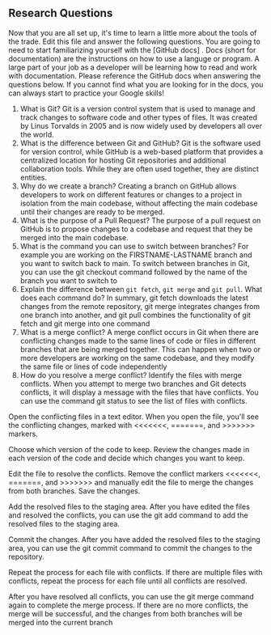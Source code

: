## Research Questions 

Now that you are all set up, it's time to learn a little more about the tools of the trade. Edit this file and answer the following questions. You are going to need to start familiarizing yourself with the [GitHub docs] . Docs (short for documentation) are the instructions on how to use a languge or program. A large part of your job as a developer will be learning how to read and work with documentation. Please reference the GitHub docs when answering the questions below. If you cannot find what you are looking for in the docs, you can always start to practice your Google skills!

1. What is Git?
Git is a version control system that is used to manage and track changes to software code and other types of files. It was created by Linus Torvalds in 2005 and is now widely used by developers all over the world.
2. What is the difference between Git and GitHub?
Git is the software used for version control, while GitHub is a web-based platform that provides a centralized location for hosting Git repositories and additional collaboration tools. While they are often used together, they are distinct entities.
3. Why do we create a branch?
Creating a branch on GitHub allows developers to work on different features or changes to a project in isolation from the main codebase, without affecting the main codebase until their changes are ready to be merged.
4. What is the purpose of a Pull Request?
The purpose of a pull request on GitHub is to propose changes to a codebase and request that they be merged into the main codebase.
5. What is the command you can use to switch between branches? For example you are working on the FIRSTNAME-LASTNAME branch and you want to switch back to main.
To switch between branches in Git, you can use the git checkout command followed by the name of the branch you want to switch to
6. Explain the difference between `git fetch`, `git merge` and `git pull`. What does each command do?
In summary, git fetch downloads the latest changes from the remote repository, git merge integrates changes from one branch into another, and git pull combines the functionality of git fetch and git merge into one command
7. What is a merge conflict?
A merge conflict occurs in Git when there are conflicting changes made to the same lines of code or files in different branches that are being merged together. This can happen when two or more developers are working on the same codebase, and they modify the same file or lines of code independently
8. How do you resolve a merge conflict?
Identify the files with merge conflicts. When you attempt to merge two branches and Git detects conflicts, it will display a message with the files that have conflicts. You can use the command git status to see the list of files with conflicts.

Open the conflicting files in a text editor. When you open the file, you'll see the conflicting changes, marked with <<<<<<<, =======, and >>>>>>> markers.

Choose which version of the code to keep. Review the changes made in each version of the code and decide which changes you want to keep.

Edit the file to resolve the conflicts. Remove the conflict markers <<<<<<<, =======, and >>>>>>> and manually edit the file to merge the changes from both branches. Save the changes.

Add the resolved files to the staging area. After you have edited the files and resolved the conflicts, you can use the git add command to add the resolved files to the staging area.

Commit the changes. After you have added the resolved files to the staging area, you can use the git commit command to commit the changes to the repository.

Repeat the process for each file with conflicts. If there are multiple files with conflicts, repeat the process for each file until all conflicts are resolved.

After you have resolved all conflicts, you can use the git merge command again to complete the merge process. If there are no more conflicts, the merge will be successful, and the changes from both branches will be merged into the current branch
